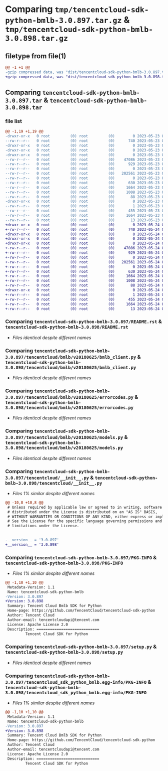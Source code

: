 # Comparing `tmp/tencentcloud-sdk-python-bmlb-3.0.897.tar.gz` & `tmp/tencentcloud-sdk-python-bmlb-3.0.898.tar.gz`

## filetype from file(1)

```diff
@@ -1 +1 @@
-gzip compressed data, was "dist/tencentcloud-sdk-python-bmlb-3.0.897.tar", last modified: Tue May 23 02:14:59 2023, max compression
+gzip compressed data, was "dist/tencentcloud-sdk-python-bmlb-3.0.898.tar", last modified: Wed May 24 01:46:29 2023, max compression
```

## Comparing `tencentcloud-sdk-python-bmlb-3.0.897.tar` & `tencentcloud-sdk-python-bmlb-3.0.898.tar`

### file list

```diff
@@ -1,19 +1,19 @@
-drwxr-xr-x   0 root         (0) root         (0)        0 2023-05-23 02:14:59.000000 tencentcloud-sdk-python-bmlb-3.0.897/
--rw-r--r--   0 root         (0) root         (0)      740 2023-05-23 02:14:59.000000 tencentcloud-sdk-python-bmlb-3.0.897/README.rst
-drwxr-xr-x   0 root         (0) root         (0)        0 2023-05-23 02:14:59.000000 tencentcloud-sdk-python-bmlb-3.0.897/tencentcloud/
-drwxr-xr-x   0 root         (0) root         (0)        0 2023-05-23 02:14:59.000000 tencentcloud-sdk-python-bmlb-3.0.897/tencentcloud/bmlb/
-drwxr-xr-x   0 root         (0) root         (0)        0 2023-05-23 02:14:59.000000 tencentcloud-sdk-python-bmlb-3.0.897/tencentcloud/bmlb/v20180625/
--rw-r--r--   0 root         (0) root         (0)    47086 2023-05-23 02:14:59.000000 tencentcloud-sdk-python-bmlb-3.0.897/tencentcloud/bmlb/v20180625/bmlb_client.py
--rw-r--r--   0 root         (0) root         (0)      929 2023-05-23 02:14:59.000000 tencentcloud-sdk-python-bmlb-3.0.897/tencentcloud/bmlb/v20180625/errorcodes.py
--rw-r--r--   0 root         (0) root         (0)        0 2023-05-23 02:14:59.000000 tencentcloud-sdk-python-bmlb-3.0.897/tencentcloud/bmlb/v20180625/__init__.py
--rw-r--r--   0 root         (0) root         (0)   202561 2023-05-23 02:14:59.000000 tencentcloud-sdk-python-bmlb-3.0.897/tencentcloud/bmlb/v20180625/models.py
--rw-r--r--   0 root         (0) root         (0)        0 2023-05-23 02:14:59.000000 tencentcloud-sdk-python-bmlb-3.0.897/tencentcloud/bmlb/__init__.py
--rw-r--r--   0 root         (0) root         (0)      630 2023-05-23 02:14:59.000000 tencentcloud-sdk-python-bmlb-3.0.897/tencentcloud/__init__.py
--rw-r--r--   0 root         (0) root         (0)     1664 2023-05-23 02:14:59.000000 tencentcloud-sdk-python-bmlb-3.0.897/PKG-INFO
--rw-r--r--   0 root         (0) root         (0)     1008 2023-05-23 02:14:59.000000 tencentcloud-sdk-python-bmlb-3.0.897/setup.py
--rw-r--r--   0 root         (0) root         (0)       88 2023-05-23 02:14:59.000000 tencentcloud-sdk-python-bmlb-3.0.897/setup.cfg
-drwxr-xr-x   0 root         (0) root         (0)        0 2023-05-23 02:14:59.000000 tencentcloud-sdk-python-bmlb-3.0.897/tencentcloud_sdk_python_bmlb.egg-info/
--rw-r--r--   0 root         (0) root         (0)        1 2023-05-23 02:14:59.000000 tencentcloud-sdk-python-bmlb-3.0.897/tencentcloud_sdk_python_bmlb.egg-info/dependency_links.txt
--rw-r--r--   0 root         (0) root         (0)      455 2023-05-23 02:14:59.000000 tencentcloud-sdk-python-bmlb-3.0.897/tencentcloud_sdk_python_bmlb.egg-info/SOURCES.txt
--rw-r--r--   0 root         (0) root         (0)     1664 2023-05-23 02:14:59.000000 tencentcloud-sdk-python-bmlb-3.0.897/tencentcloud_sdk_python_bmlb.egg-info/PKG-INFO
--rw-r--r--   0 root         (0) root         (0)       13 2023-05-23 02:14:59.000000 tencentcloud-sdk-python-bmlb-3.0.897/tencentcloud_sdk_python_bmlb.egg-info/top_level.txt
+drwxr-xr-x   0 root         (0) root         (0)        0 2023-05-24 01:46:29.000000 tencentcloud-sdk-python-bmlb-3.0.898/
+-rw-r--r--   0 root         (0) root         (0)      740 2023-05-24 01:46:28.000000 tencentcloud-sdk-python-bmlb-3.0.898/README.rst
+drwxr-xr-x   0 root         (0) root         (0)        0 2023-05-24 01:46:29.000000 tencentcloud-sdk-python-bmlb-3.0.898/tencentcloud/
+drwxr-xr-x   0 root         (0) root         (0)        0 2023-05-24 01:46:29.000000 tencentcloud-sdk-python-bmlb-3.0.898/tencentcloud/bmlb/
+drwxr-xr-x   0 root         (0) root         (0)        0 2023-05-24 01:46:29.000000 tencentcloud-sdk-python-bmlb-3.0.898/tencentcloud/bmlb/v20180625/
+-rw-r--r--   0 root         (0) root         (0)    47086 2023-05-24 01:46:28.000000 tencentcloud-sdk-python-bmlb-3.0.898/tencentcloud/bmlb/v20180625/bmlb_client.py
+-rw-r--r--   0 root         (0) root         (0)      929 2023-05-24 01:46:28.000000 tencentcloud-sdk-python-bmlb-3.0.898/tencentcloud/bmlb/v20180625/errorcodes.py
+-rw-r--r--   0 root         (0) root         (0)        0 2023-05-24 01:46:28.000000 tencentcloud-sdk-python-bmlb-3.0.898/tencentcloud/bmlb/v20180625/__init__.py
+-rw-r--r--   0 root         (0) root         (0)   202561 2023-05-24 01:46:28.000000 tencentcloud-sdk-python-bmlb-3.0.898/tencentcloud/bmlb/v20180625/models.py
+-rw-r--r--   0 root         (0) root         (0)        0 2023-05-24 01:46:28.000000 tencentcloud-sdk-python-bmlb-3.0.898/tencentcloud/bmlb/__init__.py
+-rw-r--r--   0 root         (0) root         (0)      630 2023-05-24 01:46:28.000000 tencentcloud-sdk-python-bmlb-3.0.898/tencentcloud/__init__.py
+-rw-r--r--   0 root         (0) root         (0)     1664 2023-05-24 01:46:29.000000 tencentcloud-sdk-python-bmlb-3.0.898/PKG-INFO
+-rw-r--r--   0 root         (0) root         (0)     1008 2023-05-24 01:46:28.000000 tencentcloud-sdk-python-bmlb-3.0.898/setup.py
+-rw-r--r--   0 root         (0) root         (0)       88 2023-05-24 01:46:29.000000 tencentcloud-sdk-python-bmlb-3.0.898/setup.cfg
+drwxr-xr-x   0 root         (0) root         (0)        0 2023-05-24 01:46:29.000000 tencentcloud-sdk-python-bmlb-3.0.898/tencentcloud_sdk_python_bmlb.egg-info/
+-rw-r--r--   0 root         (0) root         (0)        1 2023-05-24 01:46:29.000000 tencentcloud-sdk-python-bmlb-3.0.898/tencentcloud_sdk_python_bmlb.egg-info/dependency_links.txt
+-rw-r--r--   0 root         (0) root         (0)      455 2023-05-24 01:46:29.000000 tencentcloud-sdk-python-bmlb-3.0.898/tencentcloud_sdk_python_bmlb.egg-info/SOURCES.txt
+-rw-r--r--   0 root         (0) root         (0)     1664 2023-05-24 01:46:29.000000 tencentcloud-sdk-python-bmlb-3.0.898/tencentcloud_sdk_python_bmlb.egg-info/PKG-INFO
+-rw-r--r--   0 root         (0) root         (0)       13 2023-05-24 01:46:29.000000 tencentcloud-sdk-python-bmlb-3.0.898/tencentcloud_sdk_python_bmlb.egg-info/top_level.txt
```

### Comparing `tencentcloud-sdk-python-bmlb-3.0.897/README.rst` & `tencentcloud-sdk-python-bmlb-3.0.898/README.rst`

 * *Files identical despite different names*

### Comparing `tencentcloud-sdk-python-bmlb-3.0.897/tencentcloud/bmlb/v20180625/bmlb_client.py` & `tencentcloud-sdk-python-bmlb-3.0.898/tencentcloud/bmlb/v20180625/bmlb_client.py`

 * *Files identical despite different names*

### Comparing `tencentcloud-sdk-python-bmlb-3.0.897/tencentcloud/bmlb/v20180625/errorcodes.py` & `tencentcloud-sdk-python-bmlb-3.0.898/tencentcloud/bmlb/v20180625/errorcodes.py`

 * *Files identical despite different names*

### Comparing `tencentcloud-sdk-python-bmlb-3.0.897/tencentcloud/bmlb/v20180625/models.py` & `tencentcloud-sdk-python-bmlb-3.0.898/tencentcloud/bmlb/v20180625/models.py`

 * *Files identical despite different names*

### Comparing `tencentcloud-sdk-python-bmlb-3.0.897/tencentcloud/__init__.py` & `tencentcloud-sdk-python-bmlb-3.0.898/tencentcloud/__init__.py`

 * *Files 1% similar despite different names*

```diff
@@ -10,8 +10,8 @@
 # Unless required by applicable law or agreed to in writing, software
 # distributed under the License is distributed on an "AS IS" BASIS,
 # WITHOUT WARRANTIES OR CONDITIONS OF ANY KIND, either express or implied.
 # See the License for the specific language governing permissions and
 # limitations under the License.
 
 
-__version__ = '3.0.897'
+__version__ = '3.0.898'
```

### Comparing `tencentcloud-sdk-python-bmlb-3.0.897/PKG-INFO` & `tencentcloud-sdk-python-bmlb-3.0.898/PKG-INFO`

 * *Files 1% similar despite different names*

```diff
@@ -1,10 +1,10 @@
 Metadata-Version: 1.1
 Name: tencentcloud-sdk-python-bmlb
-Version: 3.0.897
+Version: 3.0.898
 Summary: Tencent Cloud Bmlb SDK for Python
 Home-page: https://github.com/TencentCloud/tencentcloud-sdk-python
 Author: Tencent Cloud
 Author-email: tencentcloudapi@tencent.com
 License: Apache License 2.0
 Description: ============================
         Tencent Cloud SDK for Python
```

### Comparing `tencentcloud-sdk-python-bmlb-3.0.897/setup.py` & `tencentcloud-sdk-python-bmlb-3.0.898/setup.py`

 * *Files identical despite different names*

### Comparing `tencentcloud-sdk-python-bmlb-3.0.897/tencentcloud_sdk_python_bmlb.egg-info/PKG-INFO` & `tencentcloud-sdk-python-bmlb-3.0.898/tencentcloud_sdk_python_bmlb.egg-info/PKG-INFO`

 * *Files 1% similar despite different names*

```diff
@@ -1,10 +1,10 @@
 Metadata-Version: 1.1
 Name: tencentcloud-sdk-python-bmlb
-Version: 3.0.897
+Version: 3.0.898
 Summary: Tencent Cloud Bmlb SDK for Python
 Home-page: https://github.com/TencentCloud/tencentcloud-sdk-python
 Author: Tencent Cloud
 Author-email: tencentcloudapi@tencent.com
 License: Apache License 2.0
 Description: ============================
         Tencent Cloud SDK for Python
```

